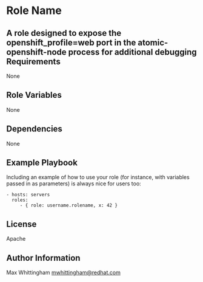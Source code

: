Role Name
=========

A role designed to expose the openshift_profile=web port in the atomic-openshift-node process for additional debugging
Requirements
------------

None

Role Variables
--------------

None

Dependencies
------------

None

Example Playbook
----------------

Including an example of how to use your role (for instance, with variables passed in as parameters) is always nice for users too:

    - hosts: servers
      roles:
         - { role: username.rolename, x: 42 }

License
-------

Apache

Author Information
------------------

Max Whittingham <mwhittingham@redhat.com>
